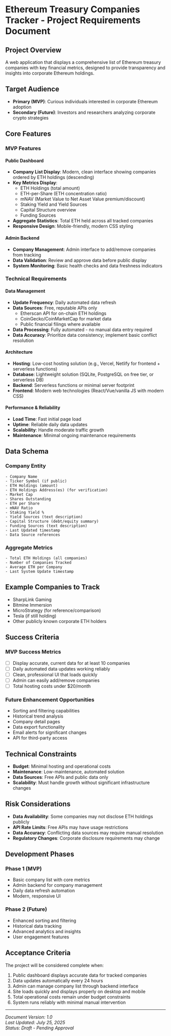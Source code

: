 # Ethereum Treasury Companies Tracker - Project Requirements Document

## Project Overview

A web application that displays a comprehensive list of Ethereum treasury companies with key financial metrics, designed to provide transparency and insights into corporate Ethereum holdings.

## Target Audience

- **Primary (MVP)**: Curious individuals interested in corporate Ethereum adoption
- **Secondary (Future)**: Investors and researchers analyzing corporate crypto strategies

## Core Features

### MVP Features

#### Public Dashboard
- **Company List Display**: Modern, clean interface showing companies ordered by ETH holdings (descending)
- **Key Metrics Display**:
  - ETH Holdings (total amount)
  - ETH-per-Share (ETH concentration ratio)
  - mNAV (Market Value to Net Asset Value premium/discount)
  - Staking Yield and Yield Sources
  - Capital Structure overview
  - Funding Sources
- **Aggregate Statistics**: Total ETH held across all tracked companies
- **Responsive Design**: Mobile-friendly, modern CSS styling

#### Admin Backend
- **Company Management**: Admin interface to add/remove companies from tracking
- **Data Validation**: Review and approve data before public display
- **System Monitoring**: Basic health checks and data freshness indicators

### Technical Requirements

#### Data Management
- **Update Frequency**: Daily automated data refresh
- **Data Sources**: Free, reputable APIs only
  - Etherscan API for on-chain ETH holdings
  - CoinGecko/CoinMarketCap for market data
  - Public financial filings where available
- **Data Processing**: Fully automated - no manual data entry required
- **Data Accuracy**: Prioritize data consistency; implement basic conflict resolution

#### Architecture
- **Hosting**: Low-cost hosting solution (e.g., Vercel, Netlify for frontend + serverless functions)
- **Database**: Lightweight solution (SQLite, PostgreSQL on free tier, or serverless DB)
- **Backend**: Serverless functions or minimal server footprint
- **Frontend**: Modern web technologies (React/Vue/vanilla JS with modern CSS)

#### Performance & Reliability
- **Load Time**: Fast initial page load
- **Uptime**: Reliable daily data updates
- **Scalability**: Handle moderate traffic growth
- **Maintenance**: Minimal ongoing maintenance requirements

## Data Schema

### Company Entity
```
- Company Name
- Ticker Symbol (if public)
- ETH Holdings (amount)
- ETH Holdings Address(es) (for verification)
- Market Cap
- Shares Outstanding
- ETH per Share
- mNAV Ratio
- Staking Yield %
- Yield Sources (text description)
- Capital Structure (debt/equity summary)
- Funding Sources (text description)
- Last Updated timestamp
- Data Source references
```

### Aggregate Metrics
```
- Total ETH Holdings (all companies)
- Number of Companies Tracked
- Average ETH per Company
- Last System Update timestamp
```

## Example Companies to Track

- SharpLink Gaming
- Bitmine Immersion
- MicroStrategy (for reference/comparison)
- Tesla (if still holding)
- Other publicly known corporate ETH holders

## Success Criteria

### MVP Success Metrics
- [ ] Display accurate, current data for at least 10 companies
- [ ] Daily automated data updates working reliably
- [ ] Clean, professional UI that loads quickly
- [ ] Admin can easily add/remove companies
- [ ] Total hosting costs under $20/month

### Future Enhancement Opportunities
- Sorting and filtering capabilities
- Historical trend analysis
- Company detail pages
- Data export functionality
- Email alerts for significant changes
- API for third-party access

## Technical Constraints

- **Budget**: Minimal hosting and operational costs
- **Maintenance**: Low-maintenance, automated solution
- **Data Sources**: Free APIs and public data only
- **Scalability**: Must handle growth without significant infrastructure changes

## Risk Considerations

- **Data Availability**: Some companies may not disclose ETH holdings publicly
- **API Rate Limits**: Free APIs may have usage restrictions
- **Data Accuracy**: Conflicting data sources may require manual resolution
- **Regulatory Changes**: Corporate disclosure requirements may change

## Development Phases

### Phase 1 (MVP)
- Basic company list with core metrics
- Admin backend for company management
- Daily data refresh automation
- Modern, responsive UI

### Phase 2 (Future)
- Enhanced sorting and filtering
- Historical data tracking
- Advanced analytics and insights
- User engagement features

## Acceptance Criteria

The project will be considered complete when:
1. Public dashboard displays accurate data for tracked companies
2. Data updates automatically every 24 hours
3. Admin can manage company list through backend interface
4. Site loads quickly and displays properly on desktop and mobile
5. Total operational costs remain under budget constraints
6. System runs reliably with minimal manual intervention

---

*Document Version: 1.0*  
*Last Updated: July 25, 2025*  
*Status: Draft - Pending Approval*
